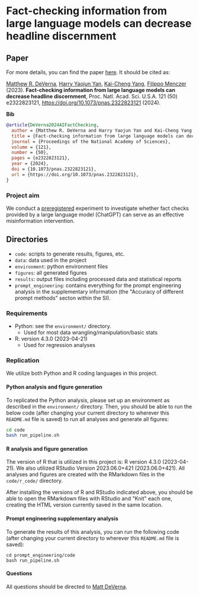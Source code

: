 # Fact-checking information from large language models can decrease headline discernment

## Paper
For more details, you can find the paper  [here](https://doi.org/10.1073/pnas.2322823121). It should be cited as:

[Matthew R. DeVerna](https://www.matthewdeverna.com/), [Harry Yaojun Yan](https://scholar.google.com/citations?user=tBCQR_8AAAAJ&hl=en), [Kai-Cheng Yang](https://www.kaichengyang.me/), [Filippo Menczer](https://cnets.indiana.edu/fil/) (2023). **Fact-checking information from large language models can decrease headline discernment**, Proc. Natl. Acad. Sci. U.S.A. 121 (50) e2322823121, https://doi.org/10.1073/pnas.2322823121 (2024).

**Bib**
```bib
@article{DeVerna2024AIFactChecking,
  author = {Matthew R. DeVerna and Harry Yaojun Yan and Kai-Cheng Yang and Filippo Menczer},
  title = {Fact-checking information from large language models can decrease headline discernment},
  journal = {Proceedings of the National Academy of Sciences},
  volume = {121},
  number = {50},
  pages = {e2322823121},
  year = {2024},
  doi = {10.1073/pnas.2322823121},
  url = {https://doi.org/10.1073/pnas.2322823121},
}
```

### Project aim
We conduct a [preregistered](https://osf.io/58rmu/) experiment to investigate whether fact checks provided by a large language model (ChatGPT) can serve as an effective misinformation intervention.

## Directories
- `code`: scripts to generate results, figures, etc.
- `data`: data used in the project
- `environment`: python environment files
- `figures`: all generated figures
- `results`: output files including processed data and statistical reports
- `prompt_engineering`: contains everything for the prompt engineering analysis in the supplementary information (the "Accuracy of different prompt methods" secton within the SI).

### Requirements
- Python: see the `environment/` directory.
    - Used for most data wrangling/manipulation/basic stats
- R: version 4.3.0 (2023-04-21)
    - Used for regression analyses

### Replication
We utilize both Python and R coding languages in this project.

#### Python analysis and figure generation
To replicated the Python analysis, please set up an environment as described in the `environment/` directory.
Then, you should be able to run the below code (after changing your current directory to wherever this `README.md` file is saved) to run all analyses and generate all figures:
```bash
cd code
bash run_pipeline.sh
```

#### R analysis and figure generation
The version of R that is utilized in this project is: R version 4.3.0 (2023-04-21).
We also utilized RStudio Version 2023.06.0+421 (2023.06.0+421).
All analyses and figures are created with the RMarkdown files in the `code/r_code/` directory.

After installing the versions of R and RStudio indicated above, you should be able to open the RMarkdown files with RStudio and "Knit" each one, creating the HTML version currently saved in the same location.

#### Prompt engineering supplementary analysis
To generate the results of this analysis, you can run the following code (after changing your current directory to wherever this `README.md` file is saved):
```shell
cd prompt_engineering/code
bash run_pipeline.sh
```

#### Questions

All questions should be directed to [Matt DeVerna](https://www.matthewdeverna.com).
